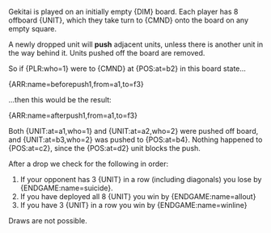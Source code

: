 Gekitai is played on an initially empty {DIM} board. Each player has 8 offboard {UNIT}, which they take turn to {CMND} onto the board on any empty square.

A newly dropped unit will **push** adjacent units, unless there is another unit in the way behind it. Units pushed off the board are removed.

<div class="md-example">

So if {PLR:who=1} were to {CMND} at {POS:at=b2} in this board state...

{ARR:name=beforepush1,from=a1,to=f3}

...then this would be the result:

{ARR:name=afterpush1,from=a1,to=f3}

Both {UNIT:at=a1,who=1} and {UNIT:at=a2,who=2} were pushed off board, and {UNIT:at=b3,who=2} was pushed to {POS:at=b4}. Nothing happened to {POS:at=c2}, since the {POS:at=d2} unit blocks the push.

</div>

After a drop we check for the following in order:

1. If your opponent has 3 {UNIT} in a row (including diagonals) you lose by {ENDGAME:name=suicide}.
1. If you have deployed all 8 {UNIT} you win by {ENDGAME:name=allout}
1. If you have 3 {UNIT} in a row you win by {ENDGAME:name=winline}

Draws are not possible.
